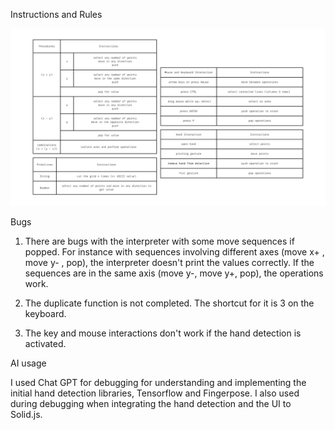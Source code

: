 Instructions and Rules

![alt text](https://github.com/YaseminMelek/Mesh/blob/main/instructions.png)

Bugs
1) There are bugs with the interpreter with some move sequences if popped. For instance with sequences involving different axes (move x+ , move y- , pop), the interpreter doesn't print the values correctly. If the sequences are in the same axis (move y-, move y+, pop), the operations work.

2) The duplicate function is not completed. The shortcut for it is 3 on the keyboard. 

3) The key and mouse interactions don't work if the hand detection is activated. 


AI usage

I used Chat GPT for debugging for understanding and implementing the initial hand detection libraries, Tensorflow and Fingerpose. I also used during debugging when integrating the hand detection and the UI to Solid.js. 
